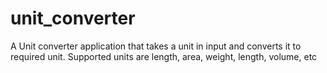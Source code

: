 # unit_converter
A Unit converter application that takes a unit in input and converts it to required unit. Supported units are length, area, weight, length, volume, etc
